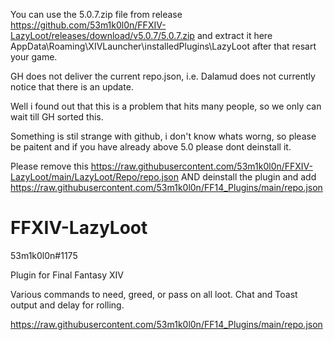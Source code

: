 You can use the 5.0.7.zip file from release https://github.com/53m1k0l0n/FFXIV-LazyLoot/releases/download/v5.0.7/5.0.7.zip and extract it here AppData\Roaming\XIVLauncher\installedPlugins\LazyLoot after that resart your game.

GH does not deliver the current repo.json, i.e. Dalamud does not currently notice that there is an update.

Well i found out that this is a problem that hits many people, so we only can wait till GH sorted this.

Something is stil strange with github, i don't know whats worng, so please be paitent and if you have already above 5.0 please dont deinstall it.

Please remove this https://raw.githubusercontent.com/53m1k0l0n/FFXIV-LazyLoot/main/LazyLoot/Repo/repo.json AND deinstall the plugin and add https://raw.githubusercontent.com/53m1k0l0n/FF14_Plugins/main/repo.json


# FFXIV-LazyLoot

53m1k0l0n#1175

Plugin for Final Fantasy XIV

Various commands to need, greed, or pass on all loot. Chat and Toast output and delay for rolling.

https://raw.githubusercontent.com/53m1k0l0n/FF14_Plugins/main/repo.json


